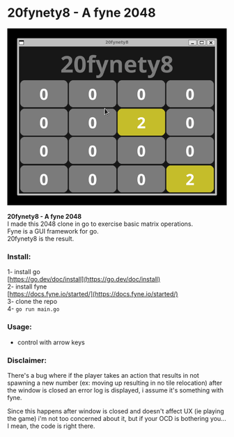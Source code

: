 # 20fynety8 - A fyne 2048  
![image](demo.gif)  

**20fynety8 - A fyne 2048**  
I made this 2048 clone in go to exercise basic matrix operations.  
Fyne is a GUI framework for go.  
20fynety8 is the result.  

### Install:  
1- install go  
[https://go.dev/doc/install](https://go.dev/doc/install)  
2- install fyne  
[https://docs.fyne.io/started/](https://docs.fyne.io/started/)  
3- clone the repo  
4- `go run main.go`  

### Usage:  
- control with arrow keys

### Disclaimer:  
There's a bug where if the player takes an action that results in not spawning a new number (ex: moving up resulting in no tile relocation) after the window is closed an error log is displayed, i assume it's something with fyne.  

Since this happens after window is closed and doesn't affect UX (ie playing the game) i'm not too concerned about it, but if your OCD is bothering you... I mean, the code is right there.

